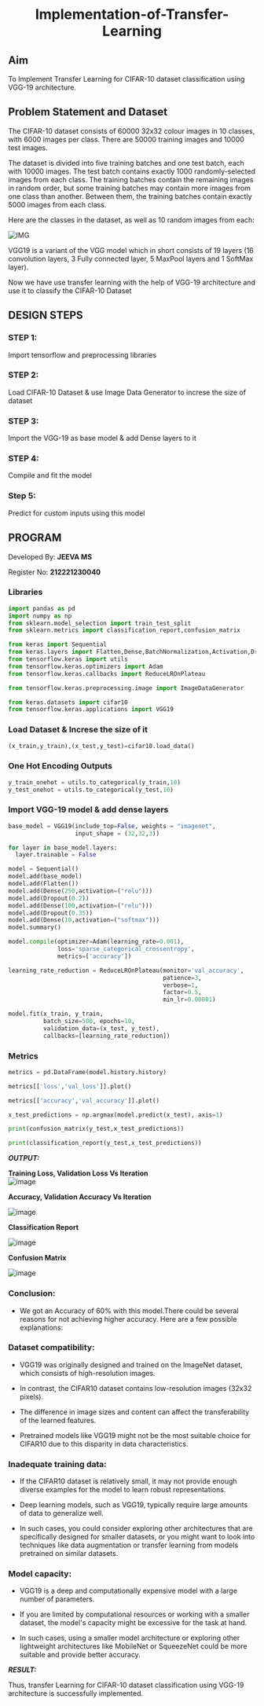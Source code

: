 # <p align="center">Implementation-of-Transfer-Learning</p>
## Aim
To Implement Transfer Learning for CIFAR-10 dataset classification using VGG-19 architecture.
## Problem Statement and Dataset
The CIFAR-10 dataset consists of 60000 32x32 colour images in 10 classes, with 6000 images per class. There are 50000 training images and 10000 test images.

The dataset is divided into five training batches and one test batch, each with 10000 images. The test batch contains exactly 1000 randomly-selected images from each class. The training batches contain the remaining images in random order, but some training batches may contain more images from one class than another. Between them, the training batches contain exactly 5000 images from each class.

Here are the classes in the dataset, as well as 10 random images from each:

![IMG](4A.jpeg)

VGG19 is a variant of the VGG model which in short consists of 19 layers (16 convolution layers, 3 Fully connected layer, 5 MaxPool layers and 1 SoftMax layer).

Now we have use transfer learning with the help of VGG-19 architecture and use it to classify the CIFAR-10 Dataset

## DESIGN STEPS

### STEP 1:
Import tensorflow and preprocessing libraries

### STEP 2:
Load CIFAR-10 Dataset & use Image Data Generator to increse the size of dataset

### STEP 3:
Import the VGG-19 as base model & add Dense layers to it

### STEP 4:
Compile and fit the model

### Step 5:
Predict for custom inputs using this model

## PROGRAM
Developed By: **JEEVA MS**
</br>

Register No: **212221230040**
### Libraries
```py
import pandas as pd
import numpy as np
from sklearn.model_selection import train_test_split
from sklearn.metrics import classification_report,confusion_matrix

from keras import Sequential
from keras.layers import Flatten,Dense,BatchNormalization,Activation,Dropout
from tensorflow.keras import utils
from tensorflow.keras.optimizers import Adam
from tensorflow.keras.callbacks import ReduceLROnPlateau

from tensorflow.keras.preprocessing.image import ImageDataGenerator

from keras.datasets import cifar10
from tensorflow.keras.applications import VGG19
```

### Load Dataset & Increse the size of it
```py
(x_train,y_train),(x_test,y_test)=cifar10.load_data()
```
### One Hot Encoding Outputs
```py
y_train_onehot = utils.to_categorical(y_train,10)
y_test_onehot = utils.to_categorical(y_test,10)
```

### Import VGG-19 model & add dense layers
```py
base_model = VGG19(include_top=False, weights = "imagenet",
                   input_shape = (32,32,3))

for layer in base_model.layers:
  layer.trainable = False

model = Sequential()
model.add(base_model)
model.add(Flatten())
model.add(Dense(250,activation=("relu")))
model.add(Dropout(0.2))
model.add(Dense(100,activation=("relu")))
model.add(Dropout(0.35))
model.add(Dense(10,activation=("softmax")))
model.summary()

model.compile(optimizer=Adam(learning_rate=0.001), 
              loss='sparse_categorical_crossentropy', 
              metrics=['accuracy'])

learning_rate_reduction = ReduceLROnPlateau(monitor='val_accuracy', 
                                            patience=3, 
                                            verbose=1, 
                                            factor=0.5, 
                                            min_lr=0.00001)

model.fit(x_train, y_train, 
          batch_size=500, epochs=10, 
          validation_data=(x_test, y_test), 
          callbacks=[learning_rate_reduction])
```
### Metrics
```py
metrics = pd.DataFrame(model.history.history)

metrics[['loss','val_loss']].plot()

metrics[['accuracy','val_accuracy']].plot()

x_test_predictions = np.argmax(model.predict(x_test), axis=1)

print(confusion_matrix(y_test,x_test_predictions))

print(classification_report(y_test,x_test_predictions))
```


***OUTPUT:***

**Training Loss, Validation Loss Vs Iteration**                 
![image](./02.png) 

**Accuracy, Validation Accuracy Vs Iteration**  

![image](./03.png)

**Classification Report**

![image](./04.png)

**Confusion Matrix**

![image](./05.png)

### Conclusion:

* We got an Accuracy of 60% with this model.There could be several reasons for not achieving higher accuracy. Here are a few possible explanations:

### Dataset compatibility:
* VGG19 was originally designed and trained on the ImageNet dataset, which consists of high-resolution images.

* In contrast, the CIFAR10 dataset contains low-resolution images (32x32 pixels).

* The difference in image sizes and content can affect the transferability of the learned features.

* Pretrained models like VGG19 might not be the most suitable choice for CIFAR10 due to this disparity in data characteristics.

### Inadequate training data:
* If the CIFAR10 dataset is relatively small, it may not provide enough diverse examples for the model to learn robust representations.

* Deep learning models, such as VGG19, typically require large amounts of data to generalize well.

* In such cases, you could consider exploring other architectures that are specifically designed for smaller datasets, or you might want to look into techniques like data augmentation or transfer learning from models pretrained on similar datasets.

### Model capacity:
* VGG19 is a deep and computationally expensive model with a large number of parameters.

* If you are limited by computational resources or working with a smaller dataset, the model's capacity might be excessive for the task at hand.

* In such cases, using a smaller model architecture or exploring other lightweight architectures like MobileNet or SqueezeNet could be more suitable and provide better accuracy.



***RESULT:***

Thus, transfer Learning for CIFAR-10 dataset classification using VGG-19 architecture is successfully implemented.
